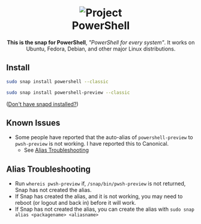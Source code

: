 <h1 align="center">
  <img src="https://raw.githubusercontent.com/PowerShell/PowerShell/master/assets/Powershell_black_64.png" alt="Project">
  <br />
  PowerShell
</h1>

<p align="center"><b>This is the snap for PowerShell</b>, <i>"PowerShell for every system"</i>. It works on Ubuntu, Fedora, Debian, and other major Linux
distributions.</p>

<!-- Uncomment and modify this when you are provided a build status badge
<p align="center">
<a href="https://build.snapcraft.io/user/snapcrafters/fork-and-rename-me"><img src="https://build.snapcraft.io/badge/snapcrafters/fork-and-rename-me.svg" alt="Snap Status"></a>
</p>
-->

## Install

```sh
sudo snap install powershell --classic
```

```sh
sudo snap install powershell-preview --classic
```

([Don't have snapd installed?](https://snapcraft.io/docs/core/install))

## Known Issues

- Some people have reported that the auto-alias of `powershell-preview` to `pwsh-preview` is not working.  I have reported this to Canonical.
  - See [Alias Troubleshooting](#alias-troubleshooting)

## Alias Troubleshooting

- Run `whereis pwsh-preview` if, `/snap/bin/pwsh-preview` is not returned, Snap has not created the alias.
- If Snap has created the alias, and it is not working, you may need to reboot (or logout and back in) before it will work.
- If Snap has not created the alias, you can create the alias with `sudo snap alias <packagename> <aliasname>`
